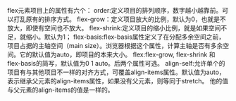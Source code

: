 flex元素项目上的属性有六个：
  order:定义项目的排列顺序，数字越小越靠前。可以打乱原有的排序方式。
  flex-grow：定义项目放大的比例，默认为0，也就是不放大，即使有空间也不放大。
  flex-shrink:定义项目的缩小比例，就是如果空间不足，就缩小。默认为1；
  flex-basis:flex-basis属性定义了在分配多余空间之前，项目占据的主轴空间（main size）。浏览器根据这个属性，计算主轴是否有多余空间。它的默认值为auto，即项目的本来大小。
  flex:flex-grow, flex-shrink 和 flex-basis的简写，默认值为0 1 auto。后两个属性可选。
  align-self:允许单个的项目有与其他项目不一样的对齐方式，可覆盖align-items属性。默认值为auto，表示继承父元素的align-items属性，如果没有父元素，则等同于stretch。
  他的值与父元素的align-items的值是一样的。
